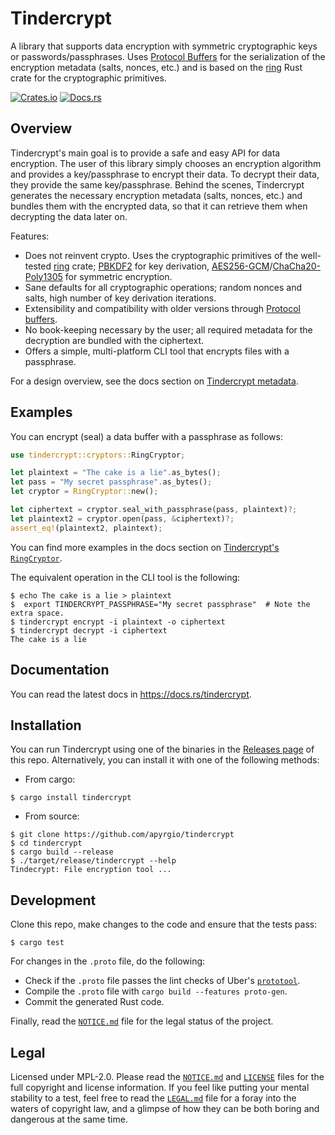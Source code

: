 # Tindercrypt

A library that supports data encryption with symmetric cryptographic keys or
passwords/passphrases. Uses [Protocol Buffers] for the serialization of the
encryption metadata (salts, nonces, etc.) and is based on the [ring] Rust crate
for the cryptographic primitives.

[![Crates.io](https://img.shields.io/crates/v/tindercrypt.svg)](https://crates.io/crates/tindercrypt)
[![Docs.rs](https://docs.rs/tindercrypt/badge.svg)](https://docs.rs/tindercrypt)

## Overview

Tindercrypt's main goal is to provide a safe and easy API for data
encryption. The user of this library simply chooses an encryption algorithm
and provides a key/passphrase to encrypt their data. To decrypt their data,
they provide the same key/passphrase. Behind the scenes, Tindercrypt
generates the necessary encryption metadata (salts, nonces, etc.) and
bundles them with the encrypted data, so that it can retrieve them when
decrypting the data later on.

Features:

* Does not reinvent crypto. Uses the cryptographic primitives of the
  well-tested [ring] crate; [PBKDF2] for key derivation,
  [AES256-GCM]/[ChaCha20-Poly1305] for symmetric encryption.
* Sane defaults for all cryptographic operations; random nonces and
  salts, high number of key derivation iterations.
* Extensibility and compatibility with older versions through [Protocol
  buffers].
* No book-keeping necessary by the user; all required metadata for
  the decryption are bundled with the ciphertext.
* Offers a simple, multi-platform CLI tool that encrypts files with a
  passphrase.

For a design overview, see the docs section on [Tindercrypt metadata].

## Examples

You can encrypt (seal) a data buffer with a passphrase as follows:

```rust
use tindercrypt::cryptors::RingCryptor;

let plaintext = "The cake is a lie".as_bytes();
let pass = "My secret passphrase".as_bytes();
let cryptor = RingCryptor::new();

let ciphertext = cryptor.seal_with_passphrase(pass, plaintext)?;
let plaintext2 = cryptor.open(pass, &ciphertext)?;
assert_eq!(plaintext2, plaintext);
```

You can find more examples in the docs section on [Tindercrypt's `RingCryptor`].

The equivalent operation in the CLI tool is the following:

```
$ echo The cake is a lie > plaintext
$  export TINDERCRYPT_PASSPHRASE="My secret passphrase"  # Note the extra space.
$ tindercrypt encrypt -i plaintext -o ciphertext
$ tindercrypt decrypt -i ciphertext
The cake is a lie
```

## Documentation

You can read the latest docs in https://docs.rs/tindercrypt.

## Installation

You can run Tindercrypt using one of the binaries in the [Releases page] of this
repo. Alternatively, you can install it with one of the following methods:

* From cargo:

```
$ cargo install tindercrypt
```

* From source:

```
$ git clone https://github.com/apyrgio/tindercrypt
$ cd tindercrypt
$ cargo build --release
$ ./target/release/tindercrypt --help
Tindecrypt: File encryption tool ...
```

## Development

Clone this repo, make changes to the code and ensure that the tests pass:

```
$ cargo test
```

For changes in the `.proto` file, do the following:

* Check if the `.proto` file passes the lint checks of Uber's [`prototool`].
* Compile the `.proto` file with `cargo build --features proto-gen`.
* Commit the generated Rust code.

Finally, read the [`NOTICE.md`] file for the legal status of the project.

## Legal

Licensed under MPL-2.0. Please read the [`NOTICE.md`] and [`LICENSE`] files for
the full copyright and license information. If you feel like putting your
mental stability to a test, feel free to read the [`LEGAL.md`] file for a foray
into the waters of copyright law, and a glimpse of how they can be both boring
and dangerous at the same time.

[ring]: https://github.com/briansmith/ring
[Protocol Buffers]: https://developers.google.com/protocol-buffers/
[PBKDF2]: https://en.wikipedia.org/wiki/PBKDF2
[AES256-GCM]: https://en.wikipedia.org/wiki/Galois/Counter_Mode
[ChaCha20-Poly1305]: https://tools.ietf.org/html/rfc7539
[Tindercrypt metadata]: https://docs.rs/tindercrypt/latest/tindercrypt/metadata/index.html
[Tindercrypt's `RingCryptor`]: https://docs.rs/tindercrypt/latest/tindercrypt/cryptors/struct.RingCryptor.html
[Releases page]: https://github.com/apyrgio/tindercrypt/releases
[`prototool`]: https://github.com/uber/prototool
[`NOTICE.md`]: /NOTICE.md
[`LICENSE`]: /LICENSE
[`LEGAL.md`]: /LEGAL.md
